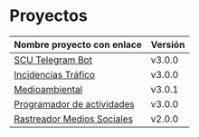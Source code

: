 # Proyectos

| Nombre proyecto con enlace                                                         | Versión |
|------------------------------------------------------------------------------------|---------|
| [SCU Telegram Bot](https://github.com/Test-Driven-Robins/scu-telegram-bot)         | v3.0.0  |
| [Incidencias Tráfico](https://github.com/RakutenTeam/IncidenciasTrafico)           | v3.0.0  |
| [Medioambiental](https://github.com/medioambiental-tdd/medioambiental)             | v3.0.1  |
| [Programador de actividades](https://github.com/TaskingWorld/QAProject)            | v3.0.0  |
| [Rastreador Medios Sociales](https://github.com/Rastreador-medios-sociales/Scanner)| v2.0.0  |

